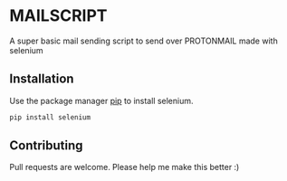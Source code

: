 # MAILSCRIPT

A super basic mail sending script to send over PROTONMAIL made with selenium

## Installation

Use the package manager [pip](https://pip.pypa.io/en/stable/) to install selenium.

```bash
pip install selenium
```


## Contributing
Pull requests are welcome. Please help me make this better :)


